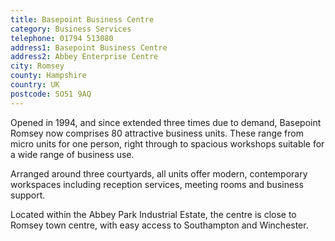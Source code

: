 ```yaml
---
title: Basepoint Business Centre
category: Business Services
telephone: 01794 513080
address1: Basepoint Business Centre
address2: Abbey Enterprise Centre
city: Romsey
county: Hampshire
country: UK
postcode: SO51 9AQ
---
```

Opened in 1994, and since extended three times due to demand, Basepoint Romsey now comprises 80 attractive business units. These range from micro units for one person, right through to spacious workshops suitable for a wide range of business use.

Arranged around three courtyards, all units offer modern, contemporary workspaces including reception services, meeting rooms and business support.

Located within the Abbey Park Industrial Estate, the centre is close to Romsey town centre, with easy access to Southampton and Winchester.
